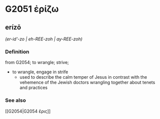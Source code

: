 # G2051 ἐρίζω

## erízō

_(er-id'-zo | eh-REE-zoh | ay-REE-zoh)_

### Definition

from G2054; to wrangle; strive; 

- to wrangle, engage in strife
  - used to describe the calm temper of Jesus in contrast with the vehemence of the Jewish doctors wrangling together about tenets and practices

### See also

[[G2054|G2054 ἔρις]]
